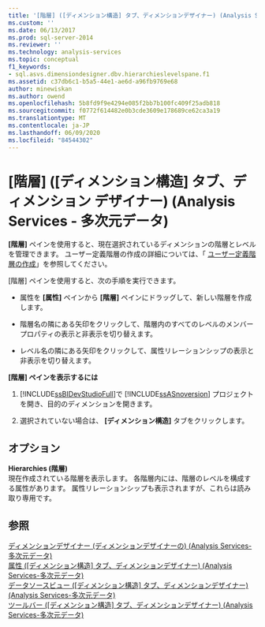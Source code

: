 ```yaml
---
title: '[階層] ([ディメンション構造] タブ、ディメンションデザイナー) (Analysis Services 多次元データ) |Microsoft Docs'
ms.custom: ''
ms.date: 06/13/2017
ms.prod: sql-server-2014
ms.reviewer: ''
ms.technology: analysis-services
ms.topic: conceptual
f1_keywords:
- sql.asvs.dimensiondesigner.dbv.hierarchieslevelspane.f1
ms.assetid: c37db6c1-b5a5-44e1-ae6d-a96fb9769e68
author: minewiskan
ms.author: owend
ms.openlocfilehash: 5b8fd9f9e4294e085f2bb7b100fc409f25adb818
ms.sourcegitcommit: f0772f614482e0b3cde3609e178689ce62ca3a19
ms.translationtype: MT
ms.contentlocale: ja-JP
ms.lasthandoff: 06/09/2020
ms.locfileid: "84544302"
---
```

# <a name="hierarchies-dimension-structure-tab-dimension-designer-analysis-services---multidimensional-data"></a>[階層] ([ディメンション構造] タブ、ディメンション デザイナー) (Analysis Services - 多次元データ)
  **[階層]** ペインを使用すると、現在選択されているディメンションの階層とレベルを管理できます。 ユーザー定義階層の作成の詳細については、「 [ユーザー定義階層の作成](multidimensional-models/user-defined-hierarchies-create.md)」を参照してください。  
  
 [階層] ペインを使用すると、次の手順を実行できます。  
  
-   属性を **[属性]** ペインから **[階層]** ペインにドラッグして、新しい階層を作成します。  
  
-   階層名の隣にある矢印をクリックして、階層内のすべてのレベルのメンバー プロパティの表示と非表示を切り替えます。  
  
-   レベル名の隣にある矢印をクリックして、属性リレーションシップの表示と非表示を切り替えます。  
  
 **[階層] ペインを表示するには**  
  
1.  [!INCLUDE[ssBIDevStudioFull](../includes/ssbidevstudiofull-md.md)]で [!INCLUDE[ssASnoversion](../includes/ssasnoversion-md.md)] プロジェクトを開き、目的のディメンションを開きます。  
  
2.  選択されていない場合は、 **[ディメンション構造]** タブをクリックします。  
  
## <a name="options"></a>オプション  
 **Hierarchies (階層)**  
 現在作成されている階層を表示します。 各階層内には、階層のレベルを構成する属性があります。 属性リレーションシップも表示されますが、これらは読み取り専用です。  
  
## <a name="see-also"></a>参照  
 [ディメンションデザイナー &#40;ディメンションデザイナーの&#41; &#40;Analysis Services-多次元データ&#41;](dimension-structure-dimension-designer-analysis-services-multidimensional-data.md)   
 [属性 &#40;[ディメンション構造] タブ、ディメンションデザイナー&#41; &#40;Analysis Services-多次元データ&#41;](attributes-dimension-designer-analysis-services-multidimensional-data.md)   
 [データソースビュー &#40;[ディメンション構造] タブ、ディメンションデザイナー&#41; &#40;Analysis Services-多次元データ&#41;](datasource-view-dimension-designer-analysis-services-multidimensional-data.md)   
 [ツールバー &#40;[ディメンション構造] タブ、ディメンションデザイナー&#41; &#40;Analysis Services-多次元データ&#41;](toolbar-dimension-structure-designer-analysis-services-multidimensional-data.md)  
  
  
